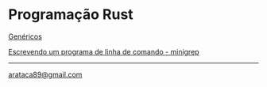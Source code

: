 # Programação Rust

[Genéricos](https://github.com/arataca89/rust/edit/main/genericos/README.md)

[Escrevendo um programa de linha de comando - minigrep](https://github.com/arataca89/rust/tree/main/minigrep)



---
arataca89@gmail.com

